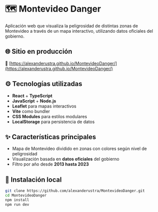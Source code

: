 # 🗺️ Montevideo Danger

Aplicación web que visualiza la peligrosidad de distintas zonas de Montevideo a través de un mapa interactivo, utilizando datos oficiales del gobierno.

## 🌐 Sitio en producción

🔗 [https://alexanderustra.github.io/MontevideoDanger/](https://alexanderustra.github.io/MontevideoDanger/)

## ⚙️ Tecnologías utilizadas

- **React** + **TypeScript**
- **JavaScript** + **Node.js**
- **Leaflet** para mapas interactivos
- **Vite** como bundler
- **CSS Modules** para estilos modulares
- **LocalStorage** para persistencia de datos

## ✨ Características principales

- Mapa de Montevideo dividido en zonas con colores según nivel de peligrosidad
- Visualización basada en **datos oficiales** del gobierno
- Filtro por año desde **2013 hasta 2023**

## 🧪 Instalación local

```bash
git clone https://github.com/alexanderustra/MontevideoDanger.git
cd MontevideoDanger
npm install
npm run dev
